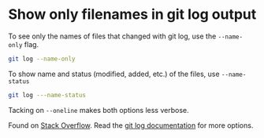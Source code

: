 # Show only filenames in git log output

To see only the names of files that changed with git log, use the `--name-only` flag.

```bash
git log --name-only 
```
To show name and status (modified, added, etc.) of the files, use `--name-status`
```bash
git log ---name-status
```

Tacking on `--oneline` makes both options less verbose.

Found on [Stack Overflow](https://stackoverflow.com/questions/14207414/how-to-show-changed-file-name-only-with-git-log). Read the [git log documentation](https://www.git-scm.com/docs/git-log) for more options.
